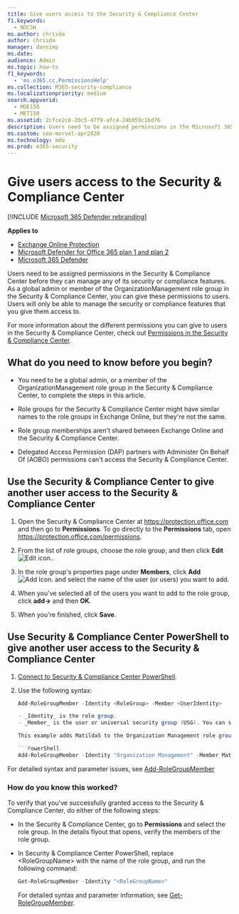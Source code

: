 ```yaml
---
title: Give users access to the Security & Compliance Center
f1.keywords: 
  - NOCSH
ms.author: chrisda
author: chrisda
manager: dansimp
ms.date: 
audience: Admin
ms.topic: how-to
f1_keywords: 
  - 'ms.o365.cc.PermissionsHelp'
ms.collection: M365-security-compliance
ms.localizationpriority: medium
search.appverid: 
  - MOE150
  - MET150
ms.assetid: 2cfce2c8-20c5-47f9-afc4-24b059c1bd76
description: Users need to be assigned permissions in the Microsoft 365 Security & Compliance Center before they can manage any of its security or compliance features.
ms.custom: seo-marvel-apr2020
ms.technology: mdo
ms.prod: m365-security
---
```


# Give users access to the Security & Compliance Center

[!INCLUDE [Microsoft 365 Defender rebranding](../includes/microsoft-defender-for-office.md)]

**Applies to**
- [Exchange Online Protection](exchange-online-protection-overview.md)
- [Microsoft Defender for Office 365 plan 1 and plan 2](defender-for-office-365.md)
- [Microsoft 365 Defender](../defender/microsoft-365-defender.md)

Users need to be assigned permissions in the Security & Compliance Center before they can manage any of its security or compliance features. As a global admin or member of the OrganizationManagement role group in the Security & Compliance Center, you can give these permissions to users. Users will only be able to manage the security or compliance features that you give them access to.

For more information about the different permissions you can give to users in the Security & Compliance Center, check out [Permissions in the Security & Compliance Center](permissions-in-the-security-and-compliance-center.md).

## What do you need to know before you begin?

- You need to be a global admin, or a member of the OrganizationManagement role group in the Security & Compliance Center, to complete the steps in this article.

- Role groups for the Security & Compliance Center might have similar names to the role groups in Exchange Online, but they're not the same.

- Role group memberships aren't shared between Exchange Online and the Security & Compliance Center.

- Delegated Access Permission (DAP) partners with Administer On Behalf Of (AOBO) permissions can't access the Security & Compliance Center.

## Use the Security & Compliance Center to give another user access to the Security & Compliance Center

1. Open the Security & Compliance Center at <https://protection.office.com> and then go to **Permissions**. To go directly to the **Permissions** tab, open <https://protection.office.com/permissions>.

2. From the list of role groups, choose the role group, and then click **Edit** ![Edit icon.](../../media/O365-MDM-CreatePolicy-EditIcon.gif).

3. In the role group's properties page under **Members**, click **Add**![Add Icon.](../../media/ITPro-EAC-AddIcon.gif) and select the name of the user (or users) you want to add.

4. When you've selected all of the users you want to add to the role group, click **add-\>** and then **OK**.

5. When you're finished, click **Save**.

## Use Security & Compliance Center PowerShell to give another user access to the Security & Compliance Center

1. [Connect to Security & Compliance Center PowerShell](/powershell/exchange/connect-to-scc-powershell).

2. Use the following syntax:

   ```powershell
   Add-RoleGroupMember -Identity <RoleGroup> -Member <UserIdentity>

   - _Identity_ is the role group.
   - _Member_ is the user or universal security group (USG). You can specify only one member at a time.

   This example adds MatildaS to the Organization Management role group.

   ```PowerShell
   Add-RoleGroupMember -Identity "Organization Management" -Member MatildaS
   ```

For detailed syntax and parameter issues, see [Add-RoleGroupMember](/powershell/module/exchange/add-rolegroupmember)

### How do you know this worked?

To verify that you've successfully granted access to the Security & Compliance Center, do either of the following steps:

- In the Security & Compliance Center, go to **Permissions** and select the role group. In the details flyout that opens, verify the members of the role group.

- In Security & Compliance Center PowerShell, replace \<RoleGroupName\> with the name of the role group, and run the following command:

  ```powershell
  Get-RoleGroupMember -Identity "<RoleGroupName>"
  ```

  For detailed syntax and parameter information, see [Get-RoleGroupMember](/powershell/module/exchange/Get-RoleGroupMember).